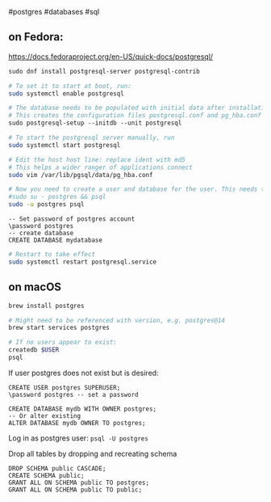 #postgres #databases #sql

## on Fedora:
https://docs.fedoraproject.org/en-US/quick-docs/postgresql/

```zsh
sudo dnf install postgresql-server postgresql-contrib

# To set it to start at boot, run:
sudo systemctl enable postgresql

# The database needs to be populated with initial data after installation.
# This creates the configuration files postgresql.conf and pg_hba.conf
sudo postgresql-setup --initdb --unit postgresql

# To start the postgresql server manually, run
sudo systemctl start postgresql

# Edit the host host line: replace ident with md5
# This helps a wider ranger of applications connect
sudo vim /var/lib/pgsql/data/pg_hba.conf

# Now you need to create a user and database for the user. This needs to be run # from a `postgres` user account on your system.
#sudo su - postgres && psql
sudo -u postgres psql
```

```postgresql
-- Set password of postgres account
\password postgres
-- create database
CREATE DATABASE mydatabase
```

```zsh
# Restart to take effect
sudo systemctl restart postgresql.service
```

## on macOS

```zsh
brew install postgres

# Might need to be referenced with version, e.g. postgres@14
brew start services postgres  

# If no users appear to exist:
createdb $USER
psql
```

If user postgres does not exist but is desired:
```postgresql
CREATE USER postgres SUPERUSER;
\password postgres -- set a password

CREATE DATABASE mydb WITH OWNER postgres;
-- Or alter existing
ALTER DATABASE mydb OWNER TO postgres; 
```

Log in as postgres user:
`psql -U postgres`

Drop all tables by dropping and recreating schema
```postgresql
DROP SCHEMA public CASCADE;
CREATE SCHEMA public;
GRANT ALL ON SCHEMA public TO postgres;
GRANT ALL ON SCHEMA public TO public;